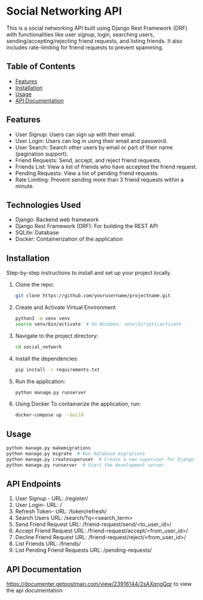 # Social Networking API

This is a social networking API built using Django Rest Framework (DRF) with functionalities like user signup, login, searching users, sending/accepting/rejecting friend requests, and listing friends. It also includes rate-limiting for friend requests to prevent spamming.

## Table of Contents

- [Features](#features)
- [Installation](#installation)
- [Usage](#usage)
- [API Documentation](#api-documentation)

## Features

- User Signup: Users can sign up with their email.
- User Login: Users can log in using their email and password.
- User Search: Search other users by email or part of their name (pagination support).
- Friend Requests: Send, accept, and reject friend requests.
- Friends List: View a list of friends who have accepted the friend request.
- Pending Requests: View a list of pending friend requests.
- Rate Limiting: Prevent sending more than 3 friend requests within a minute.

## Technologies Used

- Django: Backend web framework
- Django Rest Framework (DRF): For building the REST API
- SQLite: Database 
- Docker: Containerization of the application

## Installation

Step-by-step instructions to install and set up your project locally.

1. Clone the repo:
    ```bash
    git clone https://github.com/yourusername/projectname.git
    ```
2. Create and Activate Virtual Environment
     ```bash
    python3 -m venv venv
    source venv/bin/activate  # On Windows: venv\Scripts\activate
    ```

3. Navigate to the project directory:
    ```bash
    cd social_network
    ```

4. Install the dependencies:
    ```bash
    pip install -r requirements.txt  
    ```

5. Run the application:
    ```bash
    python manage.py runserver 
    ```
6. Using Docker
To containerize the application, run:
    ```bash
    docker-compose up --build
    ```
## Usage

```bash
python manage.py makemigrations
python manage.py migrate  # Run database migrations
python manage.py createsuperuser  # Create a new superuser for Django
python manage.py runserver  # Start the development server
```

## API Endpoints

1. User Signup - URL: /register/
2. User Login- URL: /
3. Refresh Token- URL: /token/refresh/
4. Search Users URL: /search/?q=<search_term>
5. Send Friend Request URL: /friend-request/send/<to_user_id>/
6. Accept Friend Request URL: /friend-request/accept/<from_user_id>/
7. Decline Friend Request URL: /friend-request/reject/<from_user_id>/
8. List Friends URL: /friends/
9. List Pending Friend Requests URL: /pending-requests/


## API Documentation

https://documenter.getpostman.com/view/23916144/2sAXqngQqr to view the api documentation